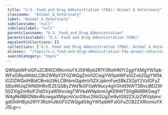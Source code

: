 ```yaml
--- 
 title: "U.S. Food and Drug Administration (FDA): Animal & Veterinary" 
 classname:  "Animal_&_Veterinary" 
 label: "Animal & Veterinary" 
 subclassname: "null" 
 subclasslabel: "null" 
 parentclassname: "U.S._Food_and_Drug_Administration" 
 parentclasslabel: "U.S. Food and Drug Administration (FDA)" 
 equalentCollections: [] 
 collections: ['U.S. Food and Drug Administration (FDA): Animal & Veterinary']
 aliases:  "/topic/u.s.food-and-drug-administration-fda-animal-veterinary"  
 searchCategory: "topic" 
---
```

QW5pbWFsIGFuZCBWZXRlcmluYXJ5IHByb2R1Y3RzIHN1Y2ggYXMgYW5pbWFsIGRydWdzLCBtZWRpY2F0ZWQgZmVlZCwgYW5pbWFsIGZvb2QgYW5kIGZlZWQsIHBldCBmb29kLCBhbmQgdmV0ZXJpbmFyeSBkZXZpY2VzIGFyZSBzdWJqZWN0IHRvIEZEQSByZWd1bGF0aW9ucy4gVGhlIENWTSBvciBDZW50ZXIgZm9yIFZldGVyaW5hcnkgTWVkaWNpbmUgKENWTS0gRkRBKSwgYW4gRkRBIGNlbnRlciwgaXMgcmVzcG9uc2libGUgZm9yIG92ZXJzZWVpbmcgdGhlIHByb2R1Y3RzIHJlbGF0ZWQgdG8gYW5pbWFsIGFuZCB2ZXRlcmluYXJ5Lg==